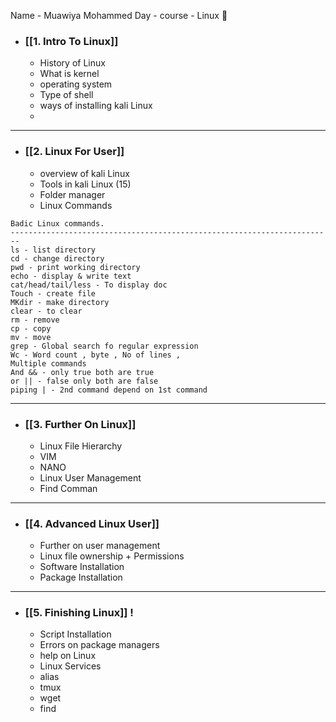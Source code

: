 Name - Muawiya Mohammed
Day - 
course - Linux 🐧

- ### [[1. Intro To Linux]]
    - History of Linux
    - What is kernel
    - operating system
    - Type of shell
    - ways of installing kali Linux
    - 
------ 
- ### [[2. Linux For User]]
    - overview of kali Linux
    - Tools in kali Linux (15) 
    - Folder manager
    - Linux Commands
```
Badic Linux commands.   
------------------------------------------------------------------------
ls - list directory  
cd - change directory 
pwd - print working directory   
echo - display & write text                       
cat/head/tail/less - To display doc                                                     
Touch - create file                                                                     
MKdir - make directory                                                                  
clear - to clear                                                                       
rm - remove                                                                             
cp - copy                                                                               
mv - move                                                                               
grep - Global search fo regular expression                                              
Wc - Word count , byte , No of lines ,                                                          
Multiple commands                                                             
And && - only true both are true                                                        
or || - false only both are false                                                      
piping | - 2nd command depend on 1st command   
 ```

----------
- ### [[3. Further On Linux]]
    - Linux File Hierarchy 
    - VIM
    - NANO
    - Linux User Management
    - Find Comman
---------------
- ### [[4. Advanced Linux User]]
  - Further on user management
  - Linux file ownership + Permissions
  - Software Installation 
  - Package Installation
----------
- ### [[5. Finishing Linux]] !
   - Script Installation
   - Errors on package managers
   - help on Linux
   - Linux Services
   - alias
   - tmux
   - wget
   - find
   

  